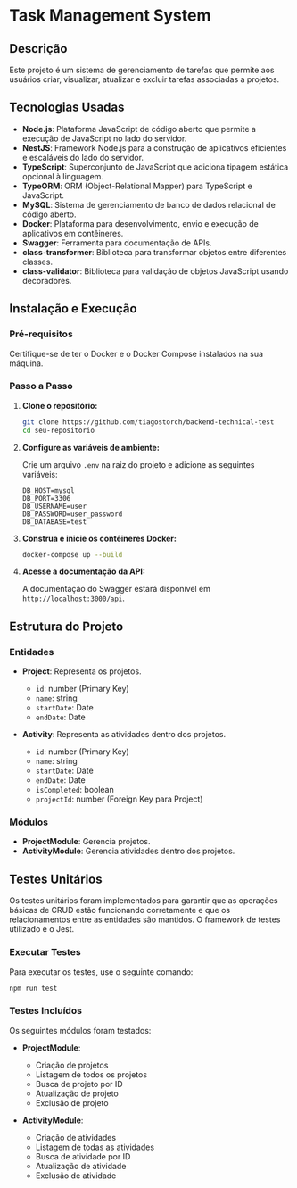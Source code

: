 
# Task Management System

## Descrição

Este projeto é um sistema de gerenciamento de tarefas que permite aos usuários criar, visualizar, atualizar e excluir tarefas associadas a projetos.

## Tecnologias Usadas

- **Node.js**: Plataforma JavaScript de código aberto que permite a execução de JavaScript no lado do servidor.
- **NestJS**: Framework Node.js para a construção de aplicativos eficientes e escaláveis do lado do servidor.
- **TypeScript**: Superconjunto de JavaScript que adiciona tipagem estática opcional à linguagem.
- **TypeORM**: ORM (Object-Relational Mapper) para TypeScript e JavaScript.
- **MySQL**: Sistema de gerenciamento de banco de dados relacional de código aberto.
- **Docker**: Plataforma para desenvolvimento, envio e execução de aplicativos em contêineres.
- **Swagger**: Ferramenta para documentação de APIs.
- **class-transformer**: Biblioteca para transformar objetos entre diferentes classes.
- **class-validator**: Biblioteca para validação de objetos JavaScript usando decoradores.

## Instalação e Execução

### Pré-requisitos

Certifique-se de ter o Docker e o Docker Compose instalados na sua máquina.

### Passo a Passo

1. **Clone o repositório:**

   ```bash
   git clone https://github.com/tiagostorch/backend-technical-test
   cd seu-repositorio
   ```

2. **Configure as variáveis de ambiente:**

   Crie um arquivo `.env` na raiz do projeto e adicione as seguintes variáveis:

   ```env
   DB_HOST=mysql
   DB_PORT=3306
   DB_USERNAME=user
   DB_PASSWORD=user_password
   DB_DATABASE=test
   ```

3. **Construa e inicie os contêineres Docker:**

   ```bash
   docker-compose up --build
   ```

4. **Acesse a documentação da API:**

   A documentação do Swagger estará disponível em `http://localhost:3000/api`.

## Estrutura do Projeto

### Entidades

- **Project**: Representa os projetos.
  - `id`: number (Primary Key)
  - `name`: string
  - `startDate`: Date
  - `endDate`: Date

- **Activity**: Representa as atividades dentro dos projetos.
  - `id`: number (Primary Key)
  - `name`: string
  - `startDate`: Date
  - `endDate`: Date
  - `isCompleted`: boolean
  - `projectId`: number (Foreign Key para Project)

### Módulos

- **ProjectModule**: Gerencia projetos.
- **ActivityModule**: Gerencia atividades dentro dos projetos.

## Testes Unitários

Os testes unitários foram implementados para garantir que as operações básicas de CRUD estão funcionando corretamente e que os relacionamentos entre as entidades são mantidos. O framework de testes utilizado é o Jest.

### Executar Testes

Para executar os testes, use o seguinte comando:

```bash
npm run test
```

### Testes Incluídos

Os seguintes módulos foram testados:

- **ProjectModule**:
  - Criação de projetos
  - Listagem de todos os projetos
  - Busca de projeto por ID
  - Atualização de projeto
  - Exclusão de projeto

- **ActivityModule**:
  - Criação de atividades
  - Listagem de todas as atividades
  - Busca de atividade por ID
  - Atualização de atividade
  - Exclusão de atividade
